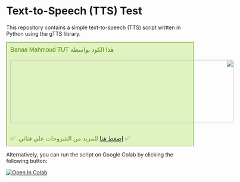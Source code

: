 # Text-to-Speech (TTS) Test

This repository contains a simple text-to-speech (TTS) script written in Python using the gTTS library.

<div style="background-color: #dff2bf; border: 1px solid rgb(79, 138, 16); color: #4f8a10; padding: 10px;"><div class="separator" style="clear: both; direction: rtl; text-align: left;"><span style="font-family: arial; font-size: medium;">هذا الكود بواسطة Bahaa Mahmoud TUT</span></div><div class="separator" style="clear: both; direction: rtl; text-align: left;"><span style="font-family: arial; font-size: medium;"><br /></span></div><div class="separator" style="clear: both; direction: rtl; text-align: left;"><div class="separator" style="clear: both; text-align: center;"><a href="https://www.youtube.com/channel/UCTQMuaUubjb4j0QKlg9NomQ" style="clear: left; float: left; margin-bottom: 1em; margin-right: 1em;"><img border="0" data-original-height="170" data-original-width="600" height="170" src="https://bahaamahmoud.com/wp-content/uploads/2024/04/copyright.jpg" width="600" /></a></div></div><div class="separator" style="clear: both; direction: rtl; text-align: left;"><span style="font-family: arial; font-size: medium;"><br /></span></div><div style="direction: rtl; text-align: left;"><span style="font-family: arial; font-size: medium;">✅&nbsp;<a href="https://www.youtube.com/channel/UCTQMuaUubjb4j0QKlg9NomQ" target="_blank">إضغط هنا</a>&nbsp;للمزيد من الشروحات علي قناتي. ✅</span></div></div>

Alternatively, you can run the script on Google Colab by clicking the following button:

[![Open In Colab](https://colab.research.google.com/assets/colab-badge.svg)](https://colab.research.google.com/github/<your_username>/tts-test/blob/main/tts.py)
